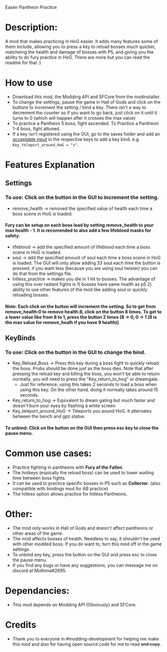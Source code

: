 Easier Pantheon Practice

# Description:
A mod that makes practicing in HoG easier. It adds many features some of them include, allowing you to press a key to reload bosses much quicker, matcheing the health and damage of bosses with P5, and giving you the ability to do fury practice in HoG. There are more but you can read the readme for that :)

# How to use
- Download this mod, the Modding API and SFCore from the modinstaller.
- To change the settings, pause the game in Hall of Gods and click on the buttons to increment the setting / bind a key. There isn't a way to decrement the counter so if you want to go back, just click on it until it turns to 0 (which will happen after it crosses the max value)
- To practice a Pantheon 5 boss, fight ascended. To Practice a Pantheon 1-4 boss, fight attuned.  
- If a key isn't registered using the GUI, go to the saves folder and add an [acceptable input](https://drive.google.com/file/d/1aebQ9DMngjk3ZO6x7XHk89D5I9q5armr/view?usp=sharing) in the respective keys to add a key bind. e.g.  `Key_teleport_around_HoG = "z"`.

# Features Explanation
## Settings
### To use: Click on the button in the GUI to increment the setting.
- remove_health -> removed the specified value of health each time a boss scene in HoG is loaded. 
#### Fury can be setup on each boss load by setting remove_health to your max health - 1. It is recomended to also add a few lifeblood masks for safety.
- lifeblood -> add the specified amount of lifeblood each time a boss scene in HoG is loaded.
- soul -> add the specified amount of soul each time a boss scene in HoG is loaded. The GUI will only allow adding 33 soul each time the button is pressed. if you want less (because you are using soul twister) you can do that from the settings file.
- hitless_practice -> makes you die in 1 hit to bosses. The advantage of using this over radiant fights is 1) bosses have same health as p5 2) ability to use other features of the mod like adding soul or quickly reloading bosses.
#### Note: Each click on the button will increment the setting. So to get from remove_health:0 to remove health:8, click on the button 8 times. To get to a lower value like from 8 to 1, press the button 2 times (8 -> 0, 0 -> 1 (8 is the max value for remove_healh if you have 9 health))
## KeyBinds
### To use: Click on the button in the GUI to change the bind.
- Key_Reload_Boss -> Press this key during a boss fight to quickly reload the boss. Probs should be done just as the boss dies. Note that after pressing the reload key and killing the boss, you won't be able to return normally. you will need to press the "Key_return_to_hog" or dreamgate.
  - Just for reference, using this takes 2 seconds to load a boss when using this key. On the other hand, doing it normally takes around 15 seconds. 
- Key_return_to_hog -> Equivalent to dream gating but much faster and doesn't burn your eyes by flashing a white screen
- Key_teleport_around_HoG -> Teleports you aound HoG. It alternates between the bench and gpz statue.
#### To unbind: Click on the button on the GUI then press esc key to close the pause menu.

 # Common use cases:
- Practice fighting in pantheons with **Fury of the Fallen**.
- The hotkeys (espically the reload boss) can be used to lower waiting time between boss fights.
- It can be used to practice specific bosses in P5 such as **Collector**. (also compatible with bindings mod for AB practice)
- The hitless option allows practice for hitless Pantheons.

# Other:
- The mod only works in Hall of Gods and doesn't affect pantheons or other areas of the game.
- The mod affects bosses of health. Needless to say, it shouldn't be used with other modded boss. If you do want to, turn this mod off in the game settings.
- To unbind any key, press the button on the GUI and press esc to close the pause menu.
- If you find any bugs or have any suggestions, you can message me on discord at Mulhima#2695.

# Dependancies:
- This mod depends on Modding API (Obviously) and SFCore.
# Credits
- Thank you to everyone in #modding-development for helping me make this mod and also for having open source code for me to read ~~and copy~~.
